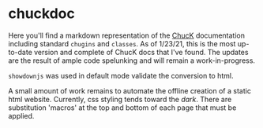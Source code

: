 # chuckdoc

Here you'll find a markdown representation of the [ChucK](https://chuck.cs.princeton.edu)
documentation including standard `chugins` and `classes`.  As of 1/23/21, this is the most up-to-date 
version  and complete of ChucK docs that I've found. The updates are the result of ample code spelunking
and will remain a work-in-progress.

`showdownjs` was used in default mode validate the conversion to html.

A small amount of work remains to automate the offline creation of a static
html website.  Currently, css styling tends toward the _dark_. There
are substitution 'macros' at the top and bottom of each page that must
be applied.

